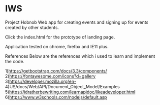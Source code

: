 # IWS
Project Hobnob
Web app for creating events and signing up for events created by other students.

Click the index.html for the prototype of landing page.

Application tested on chrome, firefox and IE11 plus.

References
Below are the references which i used to learn and implement the code.

1)https://getbootstrap.com/docs/3.3/components/
2)https://fontawesome.com/icons?d=gallery
3)https://developer.mozilla.org/en-
4)US/docs/Web/API/Document_Object_Model/Examples
5)https://idratherbewriting.com/learnapidoc/likeadeveloper.html
6)https://www.w3schools.com/nodejs/default.asp
